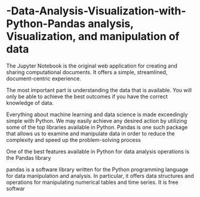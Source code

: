 # -Data-Analysis-Visualization-with-Python-Pandas analysis, Visualization, and manipulation of data 

The Jupyter Notebook is the original web application for creating and sharing computational documents. It offers a simple, streamlined, document-centric experience.


The most important part  is understanding the data that is available. You will only be able to achieve the best outcomes if you have the correct knowledge of data.


Everything about machine learning and data science is made exceedingly simple with Python. We may easily achieve any desired action by utilizing some of the top libraries available in Python. Pandas is one such package that allows us to examine and manipulate data in order to reduce the complexity and speed up the problem-solving process


One of the best features available in Python for data analysis operations is the Pandas library

pandas is a software library written for the Python programming language for data manipulation and analysis. In particular, it offers data structures and operations for manipulating numerical tables and time series. It is free softwar
 